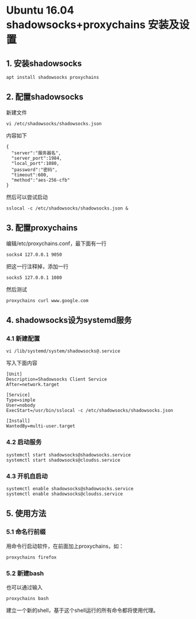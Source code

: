 # Ubuntu 16.04 shadowsocks+proxychains 安装及设置

## 1. 安装shadowsocks

```
apt install shadowsocks proxychains
```

## 2. 配置shadowsocks

新建文件

```
vi /etc/shadowsocks/shadowsocks.json
```

内容如下

```
{
  "server":"服务器名",
  "server_port":1984,
  "local_port":1080,
  "password":"密码",
  "timeout":600,
  "method":"aes-256-cfb"
}    
``` 

然后可以尝试启动

```
sslocal -c /etc/shadowsocks/shadowsocks.json &
```

## 3. 配置proxychains

编辑/etc/proxychains.conf，最下面有一行
```
socks4 127.0.0.1 9050
```
把这一行注释掉，添加一行
```
socks5 127.0.0.1 1080
```
然后测试
```
proxychains curl www.google.com
```

## 4. shadowsocks设为systemd服务

### 4.1 新建配置

```
vi /lib/systemd/system/shadowsocks@.service
```

写入下面内容

```
[Unit]
Description=Shadowsocks Client Service
After=network.target

[Service]
Type=simple
User=nobody
ExecStart=/usr/bin/sslocal -c /etc/shadowsocks/shadowsocks.json

[Install]
WantedBy=multi-user.target
```

### 4.2 启动服务

```
systemctl start shadowsocks@shadowsocks.service
systemctl start shadowsocks@cloudss.service
```

### 4.3 开机自启动

```
systemctl enable shadowsocks@shadowsocks.service
systemctl enable shadowsocks@cloudss.service
```

## 5. 使用方法

### 5.1 命名行前缀
用命令行启动软件，在前面加上proxychains，如：

```
proxychains firefox
```

### 5.2 新建bash

也可以通过输入
```
proxychains bash
```
建立一个新的shell，基于这个shell运行的所有命令都将使用代理。

